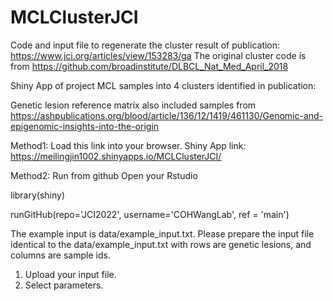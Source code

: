 # MCLClusterJCI
Code and input file to regenerate the cluster result of publication: 
https://www.jci.org/articles/view/153283/ga
The original cluster code is from https://github.com/broadinstitute/DLBCL_Nat_Med_April_2018

Shiny App of project MCL samples into 4 clusters identified in publication: 


Genetic lesion reference matrix also included samples from https://ashpublications.org/blood/article/136/12/1419/461130/Genomic-and-epigenomic-insights-into-the-origin


Method1: Load this link into your browser.
Shiny App link: https://meilingjin1002.shinyapps.io/MCLClusterJCI/

Method2: Run from github
Open your Rstudio

library(shiny)

runGitHub(repo='JCI2022', username='COHWangLab', ref = 'main')



The example input is data/example_input.txt.
Please prepare the input file identical to the data/example_input.txt with rows are genetic lesions, and columns are sample ids. 
1. Upload your input file.
2. Select parameters.

